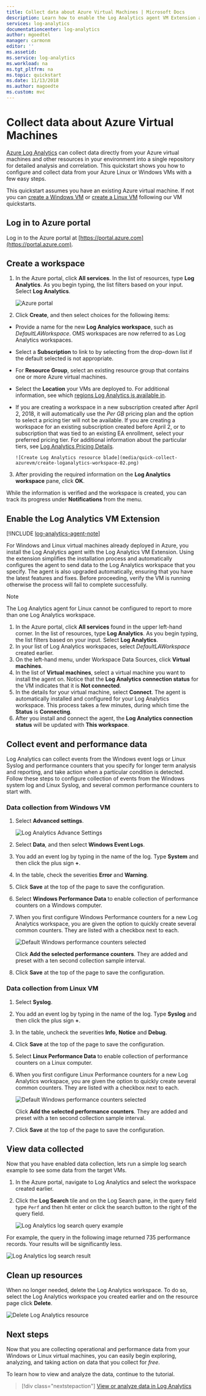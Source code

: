 ```yaml
---
title: Collect data about Azure Virtual Machines | Microsoft Docs
description: Learn how to enable the Log Analytics agent VM Extension and enable collection of data from your Azure VMs with Log Analytics.
services: log-analytics
documentationcenter: log-analytics
author: mgoedtel
manager: carmonm
editor: ''
ms.assetid: 
ms.service: log-analytics
ms.workload: na
ms.tgt_pltfrm: na
ms.topic: quickstart
ms.date: 11/13/2018
ms.author: magoedte
ms.custom: mvc
---
```


# Collect data about Azure Virtual Machines
[Azure Log Analytics](../../azure-monitor/log-query/log-query-overview.md) can collect data directly from your Azure virtual machines and other resources in your environment into a single repository for detailed analysis and correlation.  This quickstart shows you how to configure and collect data from your Azure Linux or Windows VMs with a few easy steps.  
 
This quickstart assumes you have an existing Azure virtual machine. If not you can [create a Windows VM](../../virtual-machines/windows/quick-create-portal.md) or [create a Linux VM](../../virtual-machines/linux/quick-create-cli.md) following our VM quickstarts.

## Log in to Azure portal
Log in to the Azure portal at [https://portal.azure.com](https://portal.azure.com). 

## Create a workspace
1. In the Azure portal, click **All services**. In the list of resources, type **Log Analytics**. As you begin typing, the list filters based on your input. Select **Log Analytics**.

    ![Azure portal](media/quick-collect-azurevm/azure-portal-01.png)<br>  

2. Click **Create**, and then select choices for the following items:

  * Provide a name for the new **Log Analyics workspace**, such as *DefaultLAWorkspace*. OMS workspaces are now referred to as Log Analytics workspaces.  
  * Select a **Subscription** to link to by selecting from the drop-down list if the default selected is not appropriate.
  * For **Resource Group**, select an existing resource group that contains one or more Azure virtual machines.  
  * Select the **Location** your VMs are deployed to.  For additional information, see which [regions Log Analytics is available in](https://azure.microsoft.com/regions/services/).
  * If you are creating a workspace in a new subscription created after April 2, 2018, it will automatically use the *Per GB* pricing plan and the option to select a pricing tier will not be available.  If you are creating a workspace for an existing subscription created before April 2, or to subscription that was tied to an existing EA enrollment, select your preferred pricing tier.  For additional information about the particular tiers, see [Log Analytics Pricing Details](https://azure.microsoft.com/pricing/details/log-analytics/).
  
        ![Create Log Analytics resource blade](media/quick-collect-azurevm/create-loganalytics-workspace-02.png) 

3. After providing the required information on the **Log Analytics workspace** pane, click **OK**.  

While the information is verified and the workspace is created, you can track its progress under **Notifications** from the menu. 

## Enable the Log Analytics VM Extension

[!INCLUDE [log-analytics-agent-note](../../../includes/log-analytics-agent-note.md)] 

For Windows and Linux virtual machines already deployed in Azure, you install the Log Analytics agent with the Log Analytics VM Extension. Using the extension simplifies the installation process and automatically configures the agent to send data to the Log Analytics workspace that you specify. The agent is also upgraded automatically, ensuring that you have the latest features and fixes. Before proceeding, verify the VM is running otherwise the process will fail to complete successfully.  

>[!NOTE]
>The Log Analytics agent for Linux cannot be configured to report to more than one Log Analytics workspace. 

1. In the Azure portal, click **All services** found in the upper left-hand corner. In the list of resources, type **Log Analytics**. As you begin typing, the list filters based on your input. Select **Log Analytics**.
2. In your list of Log Analytics workspaces, select *DefaultLAWorkspace* created earlier.
3. On the left-hand menu, under Workspace Data Sources, click **Virtual machines**.  
4. In the list of **Virtual machines**, select a virtual machine you want to install the agent on. Notice that the **Log Analytics connection status** for the VM indicates that it is **Not connected**.
5. In the details for your virtual machine, select **Connect**. The agent is automatically installed and configured for your Log Analytics workspace. This process takes a few minutes, during which time the **Status** is **Connecting**.
6. After you install and connect the agent, the **Log Analytics connection status** will be updated with **This workspace**.

## Collect event and performance data
Log Analytics can collect events from the Windows event logs or Linux Syslog and performance counters that you specify for longer term analysis and reporting, and take action when a particular condition is detected.  Follow these steps to configure collection of events from the Windows system log and Linux Syslog, and several common performance counters to start with.  

### Data collection from Windows VM
1. Select **Advanced settings**.

    ![Log Analytics Advance Settings](media/quick-collect-azurevm/log-analytics-advanced-settings-01.png)

3. Select **Data**, and then select **Windows Event Logs**.  
4. You add an event log by typing in the name of the log.  Type **System** and then click the plus sign **+**.  
5. In the table, check the severities **Error** and **Warning**.   
6. Click **Save** at the top of the page to save the configuration.
7. Select **Windows Performance Data** to enable collection of performance counters on a Windows computer. 
8. When you first configure Windows Performance counters for a new Log Analytics workspace, you are given the option to quickly create several common counters. They are listed with a checkbox next to each.

    ![Default Windows performance counters selected](media/quick-collect-azurevm/windows-perfcounters-default.png)

    Click **Add the selected performance counters**.  They are added and preset with a ten second collection sample interval.
  
9. Click **Save** at the top of the page to save the configuration.

### Data collection from Linux VM

1. Select **Syslog**.  
2. You add an event log by typing in the name of the log.  Type **Syslog** and then click the plus sign **+**.  
3. In the table, uncheck the severities **Info**, **Notice** and **Debug**. 
4. Click **Save** at the top of the page to save the configuration.
5. Select **Linux Performance Data** to enable collection of performance counters on a Linux computer. 
6. When you first configure Linux Performance counters for a new Log Analytics workspace, you are given the option to quickly create several common counters. They are listed with a checkbox next to each.

    ![Default Windows performance counters selected](media/quick-collect-azurevm/linux-perfcounters-default.png)

    Click **Add the selected performance counters**.  They are added and preset with a ten second collection sample interval.  

7. Click **Save** at the top of the page to save the configuration.

## View data collected
Now that you have enabled data collection, lets run a simple log search example to see some data from the target VMs.  

1. In the Azure portal, navigate to Log Analytics and select the workspace created earlier.
2. Click the **Log Search** tile and on the Log Search pane, in the query field type `Perf` and then hit enter or click the search button to the right of the query field.

    ![Log Analytics log search query example](./media/quick-collect-azurevm/log-analytics-portal-perf-query.png) 

For example, the query in the following image returned 735 performance records.  Your results will be significantly less. 

![Log Analytics log search result](media/quick-collect-azurevm/log-analytics-search-perf.png)

## Clean up resources
When no longer needed, delete the Log Analytics workspace. To do so, select the Log Analytics workspace you created earlier and on the resource page click **Delete**.


![Delete Log Analytics resource](media/quick-collect-azurevm/log-analytics-portal-delete-resource.png)

## Next steps
Now that you are collecting operational and performance data from your Windows or Linux virtual machines, you can easily begin exploring, analyzing, and taking action on data that you collect for *free*.  

To learn how to view and analyze the data, continue to the tutorial.   

> [!div class="nextstepaction"]
> [View or analyze data in Log Analytics](../../azure-monitor/learn/tutorial-viewdata.md)

